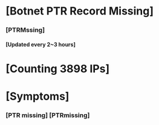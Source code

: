 # [Botnet PTR Record Missing]
### [PTRMssing]
#### [Updated every 2~3 hours]

# [Counting 3898 IPs]

# [Symptoms] 
###   [PTR missing] [PTRmissing]
